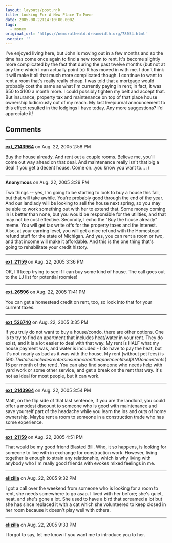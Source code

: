 ```yaml
---
layout: layouts/post.njk
title: Looking For A New Place To Move
date: 2005-08-22T14:10:00.000Z
tags:
  - money
original_url: 'https://nemorathwald.dreamwidth.org/78054.html'
userpic: ''
---
```

I've enjoyed living here, but John is moving out in a few months and so the time has come once again to find a new room to rent. It's become slightly more complicated by the fact that during the past twelve months (but not at any time which I can actually point to) R has moved in with me. I don't think it will make it all that much more complicated though. I continue to want to rent a room that's really really cheap. I was told that a mortgage would probably cost the same as what I'm currently paying in rent; in fact, it was $50 to $100 a month more. I could possibly tighten my belt and accept that. But insurance, property tax and maintenance on top of that place house ownership ludicrously out of my reach. My last livejournal announcement to this effect resulted in the lodgings I have today. Any more suggestions? I'd appreciate it!

## Comments

---

**[ext_2143964](https://www.dreamwidth.org/users/ext_2143964)** on Aug. 22, 2005 2:58 PM

Buy the house already. And rent out a couple rooms. Believe me, you'll come out way ahead on that deal. And maintenance really isn't that big a deal if you get a decent house. Come on...you know you want to... :)

---

**Anonymous** on Aug. 22, 2005 3:29 PM

Two things -- yes, I'm going to be starting to look to buy a house this fall, but that will take awhile. You're probably good through the end of the year. And our landlady will be looking to sell the house next spring, so you may be able to work something out with her to extend that. Some money coming in is better than none, but you would be responsible for the utilities, and that may not be cost effective. Secondly, I echo the "Buy the house already" meme. You will get tax write offs for the property taxes and the interest. Also, at your earning level, you will get a nice refund with the Homestead refund stuff for the state of Michigan. And yes, you can rent a room or two, and that income will make it affordable. And this is the one thing that's going to rehabilitate your credit history.

---

**[ext_21159](https://www.dreamwidth.org/users/ext_21159)** on Aug. 22, 2005 3:36 PM

OK, I'll keep trying to see if I can buy some kind of house. The call goes out to the LJ list for potential roomies!

---

**[ext_26596](https://www.dreamwidth.org/users/ext_26596)** on Aug. 22, 2005 11:41 PM

You can get a homestead credit on rent, too, so look into that for your current taxes.

---

**[ext_526740](https://www.dreamwidth.org/users/ext_526740)** on Aug. 22, 2005 3:35 PM

If you truly do not want to buy a house/condo, there are other options. One is to try to find an apartment that includes heat/water in your rent. They do exist, and it is a lot easier to deal with that way. My rent is HALF what my house payment was, and water is included - I do have to pay the heat, but it's not nearly as bad as it was with the house. My rent (without pet fees) is $590. That also includes renters insurance on the apartment itself AND on contents ($15 per month of the rent). You can also find someone who needs help with yard work or some other service, and get a break on the rent that way. It's not as ideal for most people, but it can work.

---

**[ext_2143964](https://www.dreamwidth.org/users/ext_2143964)** on Aug. 22, 2005 3:54 PM

Matt, on the flip side of that last sentence, if you are the landlord, you could offer a modest discount to someone who is good with maintenance and save yourself part of the headache while you learn the ins and outs of home ownership. Maybe rent a room to someone in a construction trade who has some experience.

---

**[ext_21159](https://www.dreamwidth.org/users/ext_21159)** on Aug. 22, 2005 4:51 PM

That would be my good friend Blasted Bill. Who, it so happens, is looking for someone to live with in exchange for construction work. However, living together is enough to strain any relationship, which is why living with anybody who I'm really good friends with evokes mixed feelings in me.

---

**[elizilla](https://www.dreamwidth.org/users/elizilla)** on Aug. 22, 2005 9:32 PM

I got a call over the weekend from someone who is looking for a room to rent, she needs somewhere to go asap. I lived with her before; she's quiet, neat, and she's gone a lot. She used to have a bird that screamed a lot but she has since replaced it with a cat which she volunteered to keep closed in her room because it doesn't play well with others.

---

**[elizilla](https://www.dreamwidth.org/users/elizilla)** on Aug. 22, 2005 9:33 PM

I forgot to say, let me know if you want me to introduce you to her.
